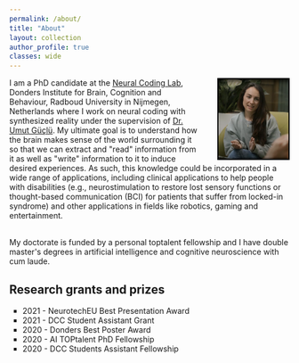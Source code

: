 ```yaml
---
permalink: /about/
title: "About"
layout: collection
author_profile: true
classes: wide
---
```


<img style="float: right; width: 25%; border: 2px solid #000; margin-left: 35px;, margin-top: 30px;" src="/assets/images/profile.png">

<p id=about> I am a PhD candidate at the <a href="https://neuralcoding.nl/">Neural Coding Lab</a>, Donders Institute for Brain, Cognition and Behaviour, Radboud University in Nijmegen, Netherlands where I work on neural coding with synthesized reality under the supervision of <a href="https://www.ru.nl/en/people/guclu-u">Dr. Umut Güçlü</a>. My ultimate goal is to understand how the brain makes sense of the world surrounding it so that we can extract and "read" information from it as well as "write" information to it to induce desired experiences. As such, this knowledge could be incorporated in a wide range of applications, including clinical applications to help people with disabilities (e.g., neurostimulation to restore lost sensory functions or thought-based communication (BCI) for patients that suffer from locked-in syndrome) and other applications in fields like robotics, gaming and entertainment.
<br><br>

My doctorate is funded by a personal toptalent fellowship and I have double master's degrees in artificial intelligence and cognitive neuroscience with cum laude. </p>


<p>
<h2>Research grants and prizes</h2>
<ul>
  <li style="list-style-type: square">2021 - NeurotechEU Best Presentation Award</li>
  <li style="list-style-type: square">2021 - DCC Student Assistant Grant</li>
  <li style="list-style-type: square">2020 - Donders Best Poster Award</li>
  <li style="list-style-type: square">2020 - AI TOPtalent PhD Fellowship</li>
  <li style="list-style-type: square">2020 - DCC Students Assistant Fellowship</li>
</ul>
</p>
